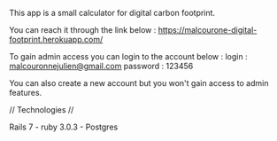 This app is a small calculator for digital carbon footprint. 

You can reach it through the link below :
https://malcourone-digital-footprint.herokuapp.com/ 

To gain admin access you can login to the account below : 
login : malcouronnejulien@gmail.com 
password : 123456

You can also create a new account but you won't gain access to admin features. 

// Technologies //

Rails 7 - ruby 3.0.3 - Postgres

